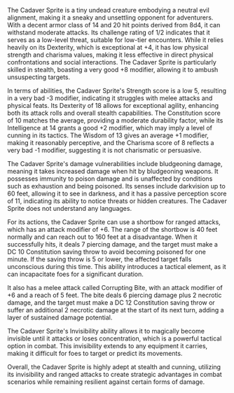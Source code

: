 The Cadaver Sprite is a tiny undead creature embodying a neutral evil alignment, making it a sneaky and unsettling opponent for adventurers. With a decent armor class of 14 and 20 hit points derived from 8d4, it can withstand moderate attacks. Its challenge rating of 1/2 indicates that it serves as a low-level threat, suitable for low-tier encounters. While it relies heavily on its Dexterity, which is exceptional at +4, it has low physical strength and charisma values, making it less effective in direct physical confrontations and social interactions. The Cadaver Sprite is particularly skilled in stealth, boasting a very good +8 modifier, allowing it to ambush unsuspecting targets.

In terms of abilities, the Cadaver Sprite's Strength score is a low 5, resulting in a very bad -3 modifier, indicating it struggles with melee attacks and physical feats. Its Dexterity of 18 allows for exceptional agility, enhancing both its attack rolls and overall stealth capabilities. The Constitution score of 10 matches the average, providing a moderate durability factor, while its Intelligence at 14 grants a good +2 modifier, which may imply a level of cunning in its tactics. The Wisdom of 13 gives an average +1 modifier, making it reasonably perceptive, and the Charisma score of 8 reflects a very bad -1 modifier, suggesting it is not charismatic or persuasive.

The Cadaver Sprite's damage vulnerabilities include bludgeoning damage, meaning it takes increased damage when hit by bludgeoning weapons. It possesses immunity to poison damage and is unaffected by conditions such as exhaustion and being poisoned. Its senses include darkvision up to 60 feet, allowing it to see in darkness, and it has a passive perception score of 11, indicating its ability to notice threats or hidden creatures. The Cadaver Sprite does not understand any languages.

For its actions, the Cadaver Sprite can use a shortbow for ranged attacks, which has an attack modifier of +6. The range of the shortbow is 40 feet normally and can reach out to 160 feet at a disadvantage. When it successfully hits, it deals 7 piercing damage, and the target must make a DC 10 Constitution saving throw to avoid becoming poisoned for one minute. If the saving throw is 5 or lower, the affected target falls unconscious during this time. This ability introduces a tactical element, as it can incapacitate foes for a significant duration.

It also has a melee attack called Corrupting Bite, with an attack modifier of +6 and a reach of 5 feet. The bite deals 6 piercing damage plus 2 necrotic damage, and the target must make a DC 12 Constitution saving throw or suffer an additional 2 necrotic damage at the start of its next turn, adding a layer of sustained damage potential.

The Cadaver Sprite's Invisibility ability allows it to magically become invisible until it attacks or loses concentration, which is a powerful tactical option in combat. This invisibility extends to any equipment it carries, making it difficult for foes to target or predict its movements.

Overall, the Cadaver Sprite is highly adept at stealth and cunning, utilizing its invisibility and ranged attacks to create strategic advantages in combat scenarios while remaining resilient against certain forms of damage.